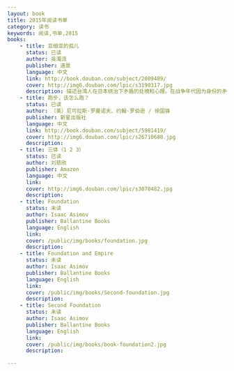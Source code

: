 ```yaml
---
layout: book
title: 2015年阅读书单
category: 读书
keywords: 阅读,书单,2015
books: 
    - title: 亚细亚的孤儿
      status: 已读
      author: 吳濁流
      publisher: 遠景
      language: 中文
      link: http://book.douban.com/subject/2009489/
      cover: http://img6.douban.com/lpic/s3190317.jpg
      description: 描述台湾人在日本统治下矛盾的处境和心理。在战争年代因为身份的矛盾受到双份的苦难。 
    - title: 跑步，该怎么跑？
      status: 已读
      author: （美）尼可拉斯·罗曼诺夫、约翰·罗伯逊 / 徐国锋 
      publisher: 新星出版社
      language: 中文
      link: http://book.douban.com/subject/5981419/
      cover: http://img6.douban.com/lpic/s26710680.jpg
      description: 
    - title: 三体（1 2 3）
      status: 已读
      author: 刘慈欣
      publisher: Amazon  
      language: 中文
      link:
      cover: http://img6.douban.com/lpic/s3078482.jpg
      description:
    - title: Foundation
      status: 未读
      author: Isaac Asimov
      publisher: Ballantine Books
      language: English
      link: 
      cover: /public/img/books/foundation.jpg
      description:
    - title: Foundation and Empire
      status: 未读
      author: Isaac Asimov
      publisher: Ballantine Books
      language: English
      link: 
      cover: /public/img/books/Second-foundation.jpg
      description:
    - title: Second Foundation
      status: 未读
      author: Isaac Asimov
      publisher: Ballantine Books
      language: English
      link: 
      cover: /public/img/books/book-foundation2.jpg
      description:

---
```





     
  
